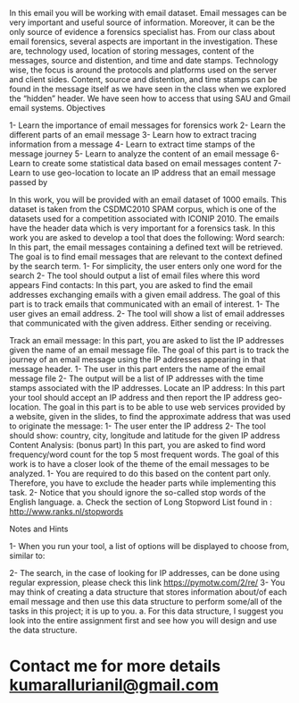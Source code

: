 In this email you will be working with email dataset. Email messages can be very important and useful
source of information. Moreover, it can be the only source of evidence a forensics specialist has. From
our class about email forensics, several aspects are important in the investigation. These are, technology
used, location of storing messages, content of the messages, source and distention, and time and date
stamps. Technology wise, the focus is around the protocols and platforms used on the server and client
sides. Content, source and distention, and time stamps can be found in the message itself as we have
seen in the class when we explored the “hidden” header. We have seen how to access that using SAU
and Gmail email systems.
Objectives

1- Learn the importance of email messages for forensics work
2- Learn the different parts of an email message
3- Learn how to extract tracing information from a message
4- Learn to extract time stamps of the message journey
5- Learn to analyze the content of an email message
6- Learn to create some statistical data based on email messages content
7- Learn to use geo-location to locate an IP address that an email message passed by

In this work, you will be provided with an email dataset of 1000 emails. This dataset is taken from the
CSDMC2010 SPAM corpus, which is one of the datasets used for a competition associated with ICONIP
2010. The emails have the header data which is very important for a forensics task.
In this work you are asked to develop a tool that does the following:
Word search:
In this part, the email messages containing a defined text will be retrieved.
The goal is to find email messages that are relevant to the context defined by the search term.
1- For simplicity, the user enters only one word for the search
2- The tool should output a list of email files where this word appears
Find contacts:
In this part, you are asked to find the email addresses exchanging emails with a given email address.
The goal of this part is to track emails that communicated with an email of interest.
1- The user gives an email address.
2- The tool will show a list of email addresses that communicated with the given address. Either
sending or receiving.


Track an email message:
In this part, you are asked to list the IP addresses given the name of an email message file.
The goal of this part is to track the journey of an email message using the IP addresses appearing in that
message header.
1- The user in this part enters the name of the email message file
2- The output will be a list of IP addresses with the time stamps associated with the IP addresses.
Locate an IP address:
In this part your tool should accept an IP address and then report the IP address geo-location.
The goal in this part is to be able to use web services provided by a website, given in the slides, to find
the approximate address that was used to originate the message:
1- The user enter the IP address
2- The tool should show: country, city, longitude and latitude for the given IP address
Content Analysis: (bonus part)
In this part, you are asked to find word frequency/word count for the top 5 most frequent words.
The goal of this work is to have a closer look of the theme of the email messages to be analyzed.
1- You are required to do this based on the content part only. Therefore, you have to exclude the
header parts while implementing this task.
2- Notice that you should ignore the so-called stop words of the English language.
a. Check the section of Long Stopword List found in : http://www.ranks.nl/stopwords

Notes and Hints

1- When you run your tool, a list of options will be displayed to choose from, similar to:

2- The search, in the case of looking for IP addresses, can be done using regular expression, please
check this link https://pymotw.com/2/re/
3- You may think of creating a data structure that stores information about/of each email message
and then use this data structure to perform some/all of the tasks in this project; it is up to you.
a. For this data structure, I suggest you look into the entire assignment first and see how
you will design and use the data structure.

# Contact me for more details kumarallurianil@gmail.com
